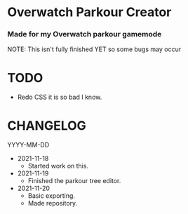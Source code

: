 # Overwatch Parkour Creator  
  
### Made for my Overwatch parkour gamemode  

NOTE: This isn't fully finished YET so some bugs may occur
  
# TODO  

* Redo CSS it is so bad I know.  
  
  
# CHANGELOG  
  
YYYY-MM-DD  
* 2021-11-18  
  * Started work on this.  
* 2021-11-19  
  * Finished the parkour tree editor.  
* 2021-11-20  
  * Basic exporting.  
  * Made repository.  
  
